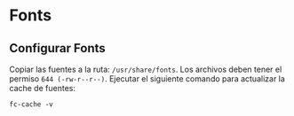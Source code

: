 # Fonts

## Configurar Fonts

Copiar las fuentes a la ruta: ```/usr/share/fonts```. Los archivos deben tener el permiso ```644 (-rw-r--r--)```. Ejecutar el siguiente comando para actualizar la cache de fuentes:

```shell
fc-cache -v
```
